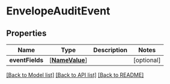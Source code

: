 # EnvelopeAuditEvent

## Properties
Name | Type | Description | Notes
------------ | ------------- | ------------- | -------------
**eventFields** | [[**NameValue**](NameValue.md)] |  | [optional] 

[[Back to Model list]](../README.md#documentation-for-models) [[Back to API list]](../README.md#documentation-for-api-endpoints) [[Back to README]](../README.md)


